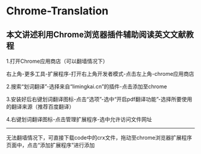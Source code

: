 # Chrome-Translation
**本文讲述利用Chrome浏览器插件辅助阅读英文文献教程**
---
1.打开Chrome应用商店（可以翻墙情况下）

  右上角-更多工具-扩展程序-打开右上角开发者模式-点击左上角-chrome应用商店
  
2.搜索“划词翻译”-选择来自“limingkai.cn”的插件-点击添加至chrome

3.安装好后右键划词翻译图标-点击“选项”-选中“开启pdf翻译功能”-选择所要使用的翻译来源（推荐百度翻译）

4.右键划词翻译图标-点击管理扩展程序-选中允许访问文件网址

---

无法翻墙情况下，可直接下载code中的crx文件，拖动至chrome浏览器扩展程序页面中，点击“添加扩展程序”进行添加
